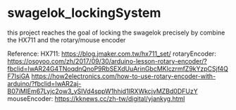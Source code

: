 # swagelok_lockingSystem
this project reaches the goal of locking the swagelok precisely by combine the HX711 and the rotary/mouse encoder

Reference:
  HX711:
    https://blog.jmaker.com.tw/hx711_set/
  rotaryEncoder:
    https://osoyoo.com/zh/2017/09/30/arduino-lesson-rotary-encoder/?fbclid=IwAR24G4TNoqdnQnoP9RbSEXdUuArinGbcMKlczrmfZ9kYzpCSjf4QF7IsiGA
    https://how2electronics.com/how-to-use-rotary-encoder-with-arduino/?fbclid=IwAR2aj-B07iMlEm67Lyjc2ow3_ySIVd4sppW1hhid1IRXWkcjvMZBd0DFUzY
  mouseEncoder:
    https://kknews.cc/zh-tw/digital/yjankyg.html
